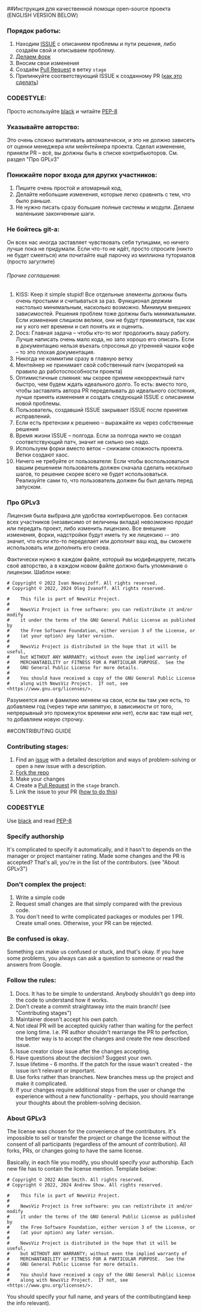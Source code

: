 ##Инструкция для качественной помощи open-source проекта (ENGLISH VERSION BELOW)
### Порядок работы:
1. Находим [ISSUE](https://docs.github.com/en/free-pro-team@latest/github/managing-your-work-on-github/creating-an-issue) с описанием проблемы и пути решения, либо создаём свой и описываем проблему.
2. [Делаем форк](https://docs.github.com/en/free-pro-team@latest/github/getting-started-with-github/fork-a-repo)
3. Вносим свои изменения
4. Создаём [Pull Request](https://docs.github.com/en/free-pro-team@latest/github/collaborating-with-issues-and-pull-requests/creating-a-pull-request) в ветку `stage`
5. Прилинкуйте соответствующий ISSUE к созданному PR ([как это сделать](https://docs.github.com/en/free-pro-team@latest/github/writing-on-github/basic-writing-and-formatting-syntax#referencing-issues-and-pull-requests))

### CODESTYLE:
Просто используйте [black](https://github.com/psf/black) и читайте [PEP-8](https://www.python.org/dev/peps/pep-0008/)

### Указывайте авторство:
Это очень сложно вытягивать автоматически, и это не должно зависеть от оценки менеджера или мейнтейнера проекта. Сделал изменение, приняли PR – всё, вы должны быть в списке контрибьюторов. См. раздел "Про GPLv3"

### Понижайте порог входа для других участников:
1. Пишите очень простой и атомарный код, 
2. Делайте небольшие изменения, которые легко сравнить с тем, что было раньше.
3. Не нужно писать сразу большие полные системы и модули. Делаем маленькие законченные шаги.

### Не бойтесь git-а:
Он всех нас иногда заставляет чувствовать себя тупицами, но ничего лучше пока не придумали. Если что-то не идёт, просто спросите (никто не будет смеяться) или почитайте ещё парочку из миллиона туториалов (просто загуглите)

###### Прочие соглашения:
1. KISS:
Keep it simple stupid! Все отдельные элементы должны быть очень простыми и считываться за раз. Функционал держим настолько минимальным, насколько возможно. Минимум внешних зависимостей. Решения проблем тоже должны быть минимальными. Если изменения слишком велики, они не будут приниматься, так как ни у кого нет времени и сил понять их и оценить.
2. Docs:
Главная задача – чтобы кто-то мог продолжить вашу работу. Лучше написать очень мало кода, но зато хорошо его описать. Если в документацию нельзя въехать спросонья до утренней чашки кофе – то это плохая документация.
3. Никогда не коммитим сразу в главную ветку
4. Ментейнер не принимает свой собственный патч (мораторий на правило до работоспособности проекта)
5. Оптимистичные слияния: мы скорее примем некорректный патч быстро, чем будем ждать идеального долго. То есть: вместо того, чтобы заставлять автора PR переделывать до идеального состояния, лучше принять изменения и создать следующий ISSUE с описанием новой проблемы.
6. Пользователь, создавший ISSUE закрывает ISSUE после принятия исправлений.
7. Если есть претензии к решению – выражайте их через собственные решения
8. Время жизни ISSUE – полгода. Если за полгода никто не создал соответствующий патч, значит не сильно оно надо.
9. Используем форки вместо веток – снижаем сложность проекта. Ветки создают хаос.
10. Ничего не требуйте от пользователя: Если чтобы воспользоваться вашим решением пользователь должен сначала сделать несколько шагов, то решение скорее всего не будет использоваться. Реализуйте сами то, что пользователь должен бы был делать перед запуском.

### Про GPLv3
Лицензия была выбрана для удобства контирбьюторов. Без согласия всех участников (независимо от величины вклада) невозможно продат или передать проект, либо изменить лицензию. Все внешние изменения, форки, надстройки будут иметь ту же лицензию -- это значит, что если кто-то переделает или дополнит ваш код, вы сможете использовать или дополнить его снова.

Фактически нужно в каждом файле, который вы модифицируете, писать своё авторство, а в каждом новом файле должно быть упоминание о лицензии. Шаблон ниже:
```
# Copyright © 2022 Ivan Newsvizoff. All rights reserved.
# Copyright © 2022, 2024 Oleg Ivanoff. All rights reserved.

#    This file is part of NewsViz Project.
#
#    NewsViz Project is free software: you can redistribute it and/or modify
#    it under the terms of the GNU General Public License as published by
#    the Free Software Foundation, either version 3 of the License, or
#    (at your option) any later version.
#
#    NewsViz Project is distributed in the hope that it will be useful,
#    but WITHOUT ANY WARRANTY; without even the implied warranty of
#    MERCHANTABILITY or FITNESS FOR A PARTICULAR PURPOSE.  See the
#    GNU General Public License for more details.
#
#    You should have received a copy of the GNU General Public License
#    along with NewsViz Project.  If not, see <https://www.gnu.org/licenses/>.
```
Разумеется имя и фамилию меняем на свои, если вы там уже есть, то добавляем год (через тире или запятую, в зависимости от того, непрерывный это промежуток времени или нет), если вас там ещё нет, то добавляем новую строчку.



##CONTRIBUTING GUIDE
### Contributing stages:

1. Find an [issue](https://docs.github.com/en/free-pro-team@latest/github/managing-your-work-on-github/creating-an-issue) with a detailed description and ways of problem-solving or open a new issue with a description.
2. [Fork the repo](https://docs.github.com/en/free-pro-team@latest/github/getting-started-with-github/fork-a-repo)
3. Make your changes
4. Create a [Pull Request](https://docs.github.com/en/free-pro-team@latest/github/collaborating-with-issues-and-pull-requests/creating-a-pull-request) in the `stage` branch.
5. Link the issue to your PR ([how to do this](https://docs.github.com/en/free-pro-team@latest/github/writing-on-github/basic-writing-and-formatting-syntax#referencing-issues-and-pull-requests))

### CODESTYLE
Use [black](https://github.com/psf/black) and read [PEP-8](https://www.python.org/dev/peps/pep-0008/)

### Specify authorship
It's complicated to specify it automatically, and it hasn't to depends on the manager or project mantainer rating. Made some changes and the PR is accepted? That's all, you're in the list of the contributors. (see "About GPLv3")

### Don't complex the project:
1. Write a simple code
2. Request small changes are that simply compared with the previous code.
3. You don't need to write complicated packages or modules per 1 PR. Create small ones.
Otherwise, your PR can be rejected.

### Be confused is okay.
Something can make us confused or stuck, and that's okay. If you have some problems, you always can ask a question to someone or read the answers from Google.

### Follow the rules:
1. Docs. It has to be simple to understand. Anybody shouldn't go deep into the code to understand how it works.
2. Don't create a commit straightaway into the main branch! (see "Contributing stages")
3. Maintainer doesn't accept his own patch.
4. Not ideal PR will be accepted quickly rather than waiting for the perfect one long time. I.e. PR author shouldn't rearrange the PR to perfection, the better way is to accept the changes and create the new described issue.
5. Issue creator close issue after the changes accepting.
6. Have questions about the decision? Suggest your own.
7. Issue lifetime - 6 months. If the patch for the issue wasn't created - the issue isn't relevant or important.
8. Use forks rather than branches. New branches mess up the project and make it complicated.
9. If your changes require additional steps from the user or change the experience without a new functionality - perhaps, you should rearrange your thoughts about the problem-solving decision.


### About GPLv3
The license was chosen for the convenience of the contributors. It's impossible to sell or transfer the project or change the license without the consent of all participants (regardless of the amount of contribution). All forks, PRs, or changes going to have the same license.

Basically, in each file you modify, you should specify your authorship. Each new file has to contain the license mention. Template below:
```
# Copyright © 2022 Adam Smith. All rights reserved.
# Copyright © 2022, 2024 Andrew Show. All rights reserved.

#    This file is part of NewsViz Project.
#
#    NewsViz Project is free software: you can redistribute it and/or modify
#    it under the terms of the GNU General Public License as published by
#    the Free Software Foundation, either version 3 of the License, or
#    (at your option) any later version.
#
#    NewsViz Project is distributed in the hope that it will be useful,
#    but WITHOUT ANY WARRANTY; without even the implied warranty of
#    MERCHANTABILITY or FITNESS FOR A PARTICULAR PURPOSE.  See the
#    GNU General Public License for more details.
#
#    You should have received a copy of the GNU General Public License
#    along with NewsViz Project.  If not, see <https://www.gnu.org/licenses/>.
```
You should specify your full name, and years of the contributing(and keep the info relevant).
